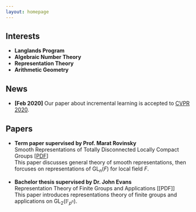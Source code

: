 ```yaml
---
layout: homepage
---
```

<script src="https://cdn.mathjax.org/mathjax/latest/MathJax.js?config=TeX-AMS-MML_HTMLorMML" type="text/javascript"></script>

## Interests

- **Langlands Program**
- **Algebraic Number Theory**
- **Representation Theory**
- **Arithmetic Geometry**

## News

- **[Feb 2020]** Our paper about incremental learning is accepted to [CVPR 2020](http://cvpr2020.thecvf.com/).


## Papers

- **Term paper supervised by Prof. Marat Rovinsky**
  <br>
  Smooth Representations of Totally Disconnected Locally Compact Groups [[PDF](https://1drv.ms/b/s!AopK_GiN33tEgRk5wxqGe7C6VnHX?e=leB11f)]
  <br> This paper discusses general theory of smooth representations, then forcuses on representations of $\mathrm{GL}_n(F)$ for local field $F$.
  
- **Bachelor thesis supervised by Dr. John Evans**
  <br>
  Representation Theory of Finite Groups and Applications [[PDF]]
  <br> This paper introduces representations theory of finite groups and applications on $\mathrm{GL}_2(\mathbb{F}_{p^n})$.
  

